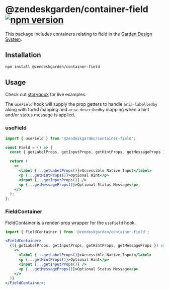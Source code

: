 # @zendeskgarden/container-field [![npm version][npm version badge]][npm version link]

[npm version badge]: https://flat.badgen.net/npm/v/@zendeskgarden/container-field
[npm version link]: https://www.npmjs.com/package/@zendeskgarden/container-field

This package includes containers relating to field in the
[Garden Design System](https://zendeskgarden.github.io/).

## Installation

```sh
npm install @zendeskgarden/container-field
```

## Usage

Check out [storybook](https://zendeskgarden.github.io/react-containers) for live
examples.

The `useField` hook will supply the prop getters to handle `aria-labelledby` along
with for/id mapping and `aria-describedby` mapping when a hint and/or status message
is applied.

### useField

```jsx
import { useField } from '@zendeskgarden/container-field';

const Field = () => {
  const { getLabelProps, getInputProps, getHintProps, getMessageProps } = useField();

  return (
    <>
      <label {...getLabelProps()}>Accessible Native Input</label>
      <p {...getHintProps()}>Optional Hint</p>
      <input {...getInputProps()} />
      <p {...getMessageProps()}>Optional Status Message</p>
    </>
  );
};
```

### FieldContainer

FieldContainer is a render-prop wrapper for the `useField` hook.

```jsx
import { FieldContainer } from '@zendeskgarden/container-field';

<FieldContainer>
  {({ getLabelProps, getInputProps, getHintProps, getMessageProps }) => (
    <>
      <label {...getLabelProps()}>Accessible Native Input</label>
      <p {...getHintProps()}>Optional Hint</p>
      <input {...getInputProps()} />
      <p {...getMessageProps()}>Optional Status Message</p>
    </>
  )}
</FieldContainer>;
```
